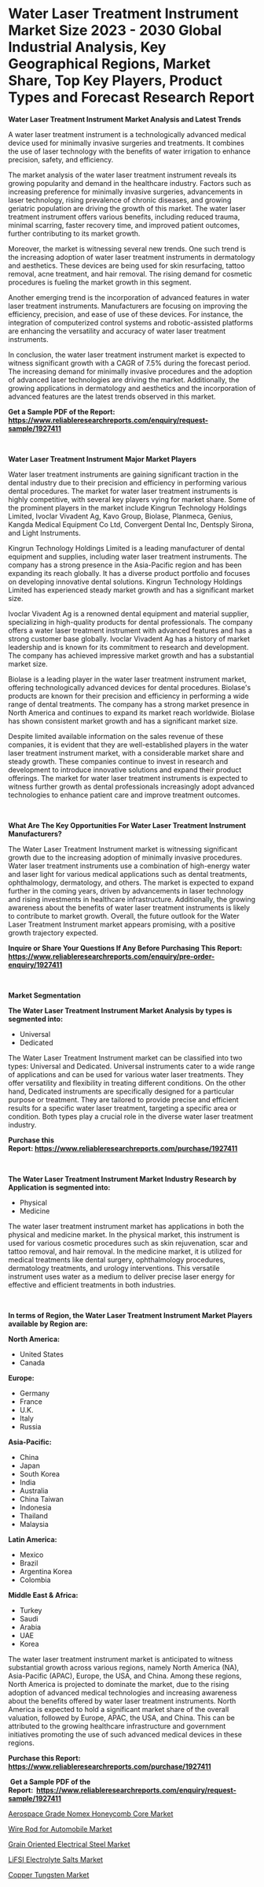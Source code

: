 <p><h1>Water Laser Treatment Instrument Market Size 2023 - 2030 Global Industrial Analysis, Key Geographical Regions, Market Share, Top Key Players, Product Types and Forecast Research Report</h1></p><p><strong>Water Laser Treatment Instrument Market Analysis and Latest Trends</strong></p>
<p><p>A water laser treatment instrument is a technologically advanced medical device used for minimally invasive surgeries and treatments. It combines the use of laser technology with the benefits of water irrigation to enhance precision, safety, and efficiency.</p><p>The market analysis of the water laser treatment instrument reveals its growing popularity and demand in the healthcare industry. Factors such as increasing preference for minimally invasive surgeries, advancements in laser technology, rising prevalence of chronic diseases, and growing geriatric population are driving the growth of this market. The water laser treatment instrument offers various benefits, including reduced trauma, minimal scarring, faster recovery time, and improved patient outcomes, further contributing to its market growth.</p><p>Moreover, the market is witnessing several new trends. One such trend is the increasing adoption of water laser treatment instruments in dermatology and aesthetics. These devices are being used for skin resurfacing, tattoo removal, acne treatment, and hair removal. The rising demand for cosmetic procedures is fueling the market growth in this segment.</p><p>Another emerging trend is the incorporation of advanced features in water laser treatment instruments. Manufacturers are focusing on improving the efficiency, precision, and ease of use of these devices. For instance, the integration of computerized control systems and robotic-assisted platforms are enhancing the versatility and accuracy of water laser treatment instruments.</p><p>In conclusion, the water laser treatment instrument market is expected to witness significant growth with a CAGR of 7.5% during the forecast period. The increasing demand for minimally invasive procedures and the adoption of advanced laser technologies are driving the market. Additionally, the growing applications in dermatology and aesthetics and the incorporation of advanced features are the latest trends observed in this market.</p></p>
<p><strong>Get a Sample PDF of the Report:&nbsp; <a href="https://www.reliableresearchreports.com/enquiry/request-sample/1927411">https://www.reliableresearchreports.com/enquiry/request-sample/1927411</a></strong></p>
<p>&nbsp;</p>
<p><strong>Water Laser Treatment Instrument Major Market Players</strong></p>
<p><p>Water laser treatment instruments are gaining significant traction in the dental industry due to their precision and efficiency in performing various dental procedures. The market for water laser treatment instruments is highly competitive, with several key players vying for market share. Some of the prominent players in the market include Kingrun Technology Holdings Limited, Ivoclar Vivadent Ag, Kavo Group, Biolase, Planmeca, Genius, Kangda Medical Equipment Co Ltd, Convergent Dental Inc, Dentsply Sirona, and Light Instruments.</p><p>Kingrun Technology Holdings Limited is a leading manufacturer of dental equipment and supplies, including water laser treatment instruments. The company has a strong presence in the Asia-Pacific region and has been expanding its reach globally. It has a diverse product portfolio and focuses on developing innovative dental solutions. Kingrun Technology Holdings Limited has experienced steady market growth and has a significant market size.</p><p>Ivoclar Vivadent Ag is a renowned dental equipment and material supplier, specializing in high-quality products for dental professionals. The company offers a water laser treatment instrument with advanced features and has a strong customer base globally. Ivoclar Vivadent Ag has a history of market leadership and is known for its commitment to research and development. The company has achieved impressive market growth and has a substantial market size.</p><p>Biolase is a leading player in the water laser treatment instrument market, offering technologically advanced devices for dental procedures. Biolase's products are known for their precision and efficiency in performing a wide range of dental treatments. The company has a strong market presence in North America and continues to expand its market reach worldwide. Biolase has shown consistent market growth and has a significant market size.</p><p>Despite limited available information on the sales revenue of these companies, it is evident that they are well-established players in the water laser treatment instrument market, with a considerable market share and steady growth. These companies continue to invest in research and development to introduce innovative solutions and expand their product offerings. The market for water laser treatment instruments is expected to witness further growth as dental professionals increasingly adopt advanced technologies to enhance patient care and improve treatment outcomes.</p></p>
<p>&nbsp;</p>
<p><strong>What Are The Key Opportunities For Water Laser Treatment Instrument Manufacturers?</strong></p>
<p><p>The Water Laser Treatment Instrument market is witnessing significant growth due to the increasing adoption of minimally invasive procedures. Water laser treatment instruments use a combination of high-energy water and laser light for various medical applications such as dental treatments, ophthalmology, dermatology, and others. The market is expected to expand further in the coming years, driven by advancements in laser technology and rising investments in healthcare infrastructure. Additionally, the growing awareness about the benefits of water laser treatment instruments is likely to contribute to market growth. Overall, the future outlook for the Water Laser Treatment Instrument market appears promising, with a positive growth trajectory expected.</p></p>
<p><strong>Inquire or Share Your Questions If Any Before Purchasing This Report: <a href="https://www.reliableresearchreports.com/enquiry/pre-order-enquiry/1927411">https://www.reliableresearchreports.com/enquiry/pre-order-enquiry/1927411</a></strong></p>
<p>&nbsp;</p>
<p><strong>Market Segmentation</strong></p>
<p><strong>The Water Laser Treatment Instrument Market Analysis by types is segmented into:</strong></p>
<p><ul><li>Universal</li><li>Dedicated</li></ul></p>
<p><p>The Water Laser Treatment Instrument market can be classified into two types: Universal and Dedicated. Universal instruments cater to a wide range of applications and can be used for various water laser treatments. They offer versatility and flexibility in treating different conditions. On the other hand, Dedicated instruments are specifically designed for a particular purpose or treatment. They are tailored to provide precise and efficient results for a specific water laser treatment, targeting a specific area or condition. Both types play a crucial role in the diverse water laser treatment industry.</p></p>
<p><strong>Purchase this Report:&nbsp;<a href="https://www.reliableresearchreports.com/purchase/1927411">https://www.reliableresearchreports.com/purchase/1927411</a></strong></p>
<p>&nbsp;</p>
<p><strong>The Water Laser Treatment Instrument Market Industry Research by Application is segmented into:</strong></p>
<p><ul><li>Physical</li><li>Medicine</li></ul></p>
<p><p>The water laser treatment instrument market has applications in both the physical and medicine market. In the physical market, this instrument is used for various cosmetic procedures such as skin rejuvenation, scar and tattoo removal, and hair removal. In the medicine market, it is utilized for medical treatments like dental surgery, ophthalmology procedures, dermatology treatments, and urology interventions. This versatile instrument uses water as a medium to deliver precise laser energy for effective and efficient treatments in both industries.</p></p>
<p>&nbsp;</p>
<p><strong>In terms of Region, the Water Laser Treatment Instrument Market Players available by Region are:</strong></p>
<p>
    <p> <strong> North America: </strong>
        <ul>
            <li>United States</li>
            <li>Canada</li>
        </ul>
        </p> 
    <p> <strong> Europe: </strong>
        <ul>
            <li>Germany</li>
            <li>France</li>
            <li>U.K.</li>
            <li>Italy</li>
            <li>Russia</li>
        </ul>
        </p> 
    <p> <strong> Asia-Pacific: </strong>
        <ul>
            <li>China</li>
            <li>Japan</li>
            <li>South Korea</li>
            <li>India</li>
            <li>Australia</li>
            <li>China Taiwan</li>
            <li>Indonesia</li>
            <li>Thailand</li>
            <li>Malaysia</li>
        </ul>
        </p> 
    <p> <strong> Latin America: </strong>
        <ul>
            <li>Mexico</li>
            <li>Brazil</li>
            <li>Argentina Korea</li>
            <li>Colombia</li>
        </ul>
        </p> 
    <p> <strong> Middle East & Africa: </strong>
        <ul>
            <li>Turkey</li>
            <li>Saudi</li>
            <li>Arabia</li>
            <li>UAE</li>
            <li>Korea</li>
        </ul>
    </p>
    </p>
<p><p>The water laser treatment instrument market is anticipated to witness substantial growth across various regions, namely North America (NA), Asia-Pacific (APAC), Europe, the USA, and China. Among these regions, North America is projected to dominate the market, due to the rising adoption of advanced medical technologies and increasing awareness about the benefits offered by water laser treatment instruments. North America is expected to hold a significant market share of the overall valuation, followed by Europe, APAC, the USA, and China. This can be attributed to the growing healthcare infrastructure and government initiatives promoting the use of such advanced medical devices in these regions.</p></p>
<p><strong>Purchase this Report: <a href="https://www.reliableresearchreports.com/purchase/1927411">https://www.reliableresearchreports.com/purchase/1927411</a></strong></p>
<p>&nbsp;<strong>Get a Sample PDF of the Report:&nbsp;&nbsp;<a href="https://www.reliableresearchreports.com/enquiry/request-sample/1927411">https://www.reliableresearchreports.com/enquiry/request-sample/1927411</a></strong></p>
<p><strong></strong></p>
<p><p><a href="https://www.linkedin.com/pulse/aerospace-grade-nomex-honeycomb-core-market-share-amp-rabme/">Aerospace Grade Nomex Honeycomb Core Market</a></p><p><a href="https://www.linkedin.com/pulse/wire-rod-automobile-market-challenges-opportunities-growth-dyyne/">Wire Rod for Automobile Market</a></p><p><a href="https://medium.com/@lorimyers95/grain-oriented-electrical-steel-market-insight-market-trends-growth-forecasted-from-2023-to-2030-51efb8dac79e">Grain Oriented Electrical Steel Market</a></p><p><a href="https://www.linkedin.com/pulse/lifsi-electrolyte-salts-market-size-share-global-analysis-ekkte/">LiFSI Electrolyte Salts Market</a></p><p><a href="https://medium.com/@ruthmorales25/copper-tungsten-market-size-and-market-trends-complete-industry-overview-2023-to-2030-e5c608677043">Copper Tungsten Market</a></p></p>